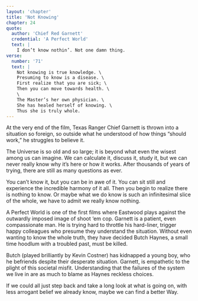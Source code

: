 ```yaml
---
layout: 'chapter'
title: 'Not Knowing'
chapter: 24
quote:
  author: 'Chief Red Garnett'
  credential: 'A Perfect World'
  text: |
    I don’t know nothin’. Not one damn thing.
verse:
  number: '71'
  text: |
    Not knowing is true knowledge. \
    Presuming to know is a disease. \
    First realize that you are sick; \
    Then you can move towards health. \
    \
    The Master’s her own physician. \
    She has healed herself of knowing. \
    Thus she is truly whole.
---
```


At the very end of the film, Texas Ranger Chief Garnett is thrown into a situation so foreign, so outside what he understood of how things “should work,” he struggles to believe it.

The Universe is so old and so large; it is beyond what even the wisest among us can imagine. We can calculate it, discuss it, study it, but we can never really know why it’s here or how it works. After thousands of years of trying, there are still as many questions as ever.

You can’t know it, but you can be in awe of it. You can sit still and experience the incredible harmony of it all. Then you begin to realize there is nothing to know. Or maybe what we do know is such an infinitesimal slice of the whole, we have to admit we really know nothing.

A Perfect World is one of the first films where Eastwood plays against the outwardly imposed image of shoot ‘em cop. Garnett is a patient, even compassionate man. He is trying hard to throttle his hard-liner, trigger happy colleagues who presume they understand the situation. Without even wanting to know the whole truth, they have decided Butch Haynes, a small time hoodlum with a troubled past, must be killed.

Butch (played brilliantly by Kevin Costner) has kidnapped a young boy, who he befriends despite their desperate situation. Garnett, is empathetic to the plight of this societal misfit. Understanding that the failures of the system we live in are as much to blame as Haynes reckless choices.

If we could all just step back and take a long look at what is going on, with less arrogant belief we already know, maybe we can find a better Way.
